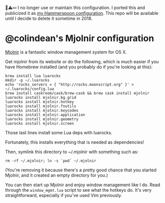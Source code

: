 🛑⚠️💤 I no longer use or maintain this configuration. I ported this and publicized it as [my Hammerspoon configuration](https://github.com/colindean/hejmo/tree/master/dotfiles/hammerspoon). This repo will be available until I decide to delete it sometime in 2018.

# @colindean's Mjolnir configuration

[Mjolnir](http://mjolnir.io) is a fantastic window management system for OS X.

Get mjolnir from its website or do the following, which is much easier if you
have Homebrew installed (and you probably do if you're looking at this):

    brew install lua luarocks
    mkdir -p ~/.luarocks
    echo 'rocks_servers = { "http://rocks.moonscript.org" }' > ~/.luarocks/config.lua
    brew install caskroom/cask/brew-cask && brew cask install mjolnir
    luarocks install mjolnir.bg.grid
    luarocks install mjolnir.hotkey
    luarocks install mjolnir.fnutils
    luarocks install mjolnir.keycodes
    luarocks install mjolnir.application
    luarocks install mjolnir.geometry
    luarocks install mjolnir.screen

Those last lines install some Lua deps with luarocks.

Fortunately, this installs everything that is needed as dependencies!

Then, symlink this directory to ~/.mjolnir with something such as:

    rm -rf ~/.mjolnir; ln -s `pwd` ~/.mjolnir

(You're removing it because there's a pretty good chance that you started
Mjolnir, and it created an empty directory for you.)

You can then start up Mjolnir and enjoy window management like I do. Read
through the `window_mgmt.lua` script to see what the hotkeys do. It's very
straightforward, especially if you've used Vim previously.
